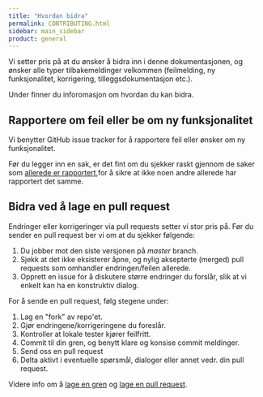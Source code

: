 ```yaml
---
title: "Hvordan bidra"
permalink: CONTRIBUTING.html
sidebar: main_sidebar
product: general
---
```


Vi setter pris på at du ønsker å bidra inn i denne dokumentasjonen, og ønsker alle typer tilbakemeldinger velkommen (feilmelding, ny funksjonalitet, korrigering, tilleggsdokumentasjon etc.).

Under finner du inforomasjon om hvordan du kan bidra.

## Rapportere om feil eller be om ny funksjonalitet

Vi benytter GitHub issue tracker for å rapportere feil eller ønsker om ny funksjonalitet.

Før du legger inn en sak, er det fint om du sjekker raskt gjennom de saker som [allerede er rapportert](https://github.com/difi/dokumentasjonsprosjektet/issues),for å sikre at ikke noen andre allerede har rapportert det samme.


## Bidra ved å lage en pull request

Endringer eller korrigeringer via pull requests setter vi stor pris på. Før du sender en pull request ber vi om at du sjekker følgende:

1. Du jobber mot den siste versjonen på *master* branch.
2. Sjekk at det ikke eksisterer åpne, og nylig aksepterte (merged) pull requests som omhandler endringen/feilen allerede.
3. Opprett en issue for å diskutere større endringer du forslår, slik at vi enkelt kan ha en konstruktiv dialog.

For å sende en pull request, følg stegene under:

1. Lag en "fork" av repo'et.
2. Gjør endringene/korrigeringene du foreslår.
3. Kontroller at lokale tester kjører feilfritt.
4. Commit til din gren, og benytt klare og konsise commit meldinger.
5. Send oss en pull request
6. Delta aktivt i eventuelle spørsmål, dialoger eller annet vedr. din pull request.

Videre info om å [lage en gren](https://help.github.com/articles/fork-a-repo/) og
[lage en pull request](https://help.github.com/articles/creating-a-pull-request/).
